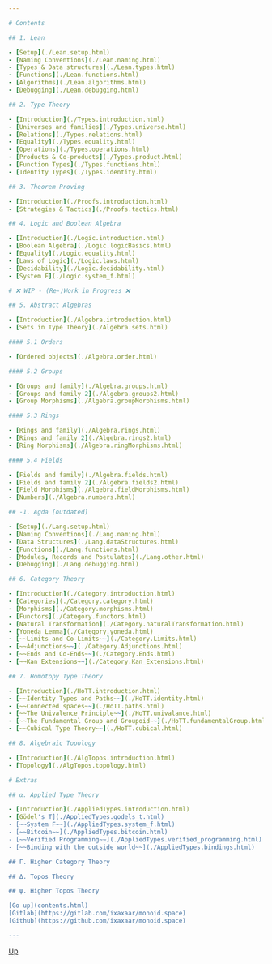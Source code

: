 ```yaml
---

# Contents

## 1. Lean

- [Setup](./Lean.setup.html)
- [Naming Conventions](./Lean.naming.html)
- [Types & Data structures](./Lean.types.html)
- [Functions](./Lean.functions.html)
- [Algorithms](./Lean.algorithms.html)
- [Debugging](./Lean.debugging.html)

## 2. Type Theory

- [Introduction](./Types.introduction.html)
- [Universes and families](./Types.universe.html)
- [Relations](./Types.relations.html)
- [Equality](./Types.equality.html)
- [Operations](./Types.operations.html)
- [Products & Co-products](./Types.product.html)
- [Function Types](./Types.functions.html)
- [Identity Types](./Types.identity.html)

## 3. Theorem Proving

- [Introduction](./Proofs.introduction.html)
- [Strategies & Tactics](./Proofs.tactics.html)

## 4. Logic and Boolean Algebra

- [Introduction](./Logic.introduction.html)
- [Boolean Algebra](./Logic.logicBasics.html)
- [Equality](./Logic.equality.html)
- [Laws of Logic](./Logic.laws.html)
- [Decidability](./Logic.decidability.html)
- [System F](./Logic.system_f.html)

# ❌ WIP - (Re-)Work in Progress ❌

## 5. Abstract Algebras

- [Introduction](./Algebra.introduction.html)
- [Sets in Type Theory](./Algebra.sets.html)

#### 5.1 Orders

- [Ordered objects](./Algebra.order.html)

#### 5.2 Groups

- [Groups and family](./Algebra.groups.html)
- [Groups and family 2](./Algebra.groups2.html)
- [Group Morphisms](./Algebra.groupMorphisms.html)

#### 5.3 Rings

- [Rings and family](./Algebra.rings.html)
- [Rings and family 2](./Algebra.rings2.html)
- [Ring Morphisms](./Algebra.ringMorphisms.html)

#### 5.4 Fields

- [Fields and family](./Algebra.fields.html)
- [Fields and family 2](./Algebra.fields2.html)
- [Field Morphisms](./Algebra.fieldMorphisms.html)
- [Numbers](./Algebra.numbers.html)

## -1. Agda [outdated]

- [Setup](./Lang.setup.html)
- [Naming Conventions](./Lang.naming.html)
- [Data Structures](./Lang.dataStructures.html)
- [Functions](./Lang.functions.html)
- [Modules, Records and Postulates](./Lang.other.html)
- [Debugging](./Lang.debugging.html)

## 6. Category Theory

- [Introduction](./Category.introduction.html)
- [Categories](./Category.category.html)
- [Morphisms](./Category.morphisms.html)
- [Functors](./Category.functors.html)
- [Natural Transformation](./Category.naturalTransformation.html)
- [Yoneda Lemma](./Category.yoneda.html)
- [~~Limits and Co-Limits~~](./Category.Limits.html)
- [~~Adjunctions~~](./Category.Adjunctions.html)
- [~~Ends and Co-Ends~~](./Category.Ends.html)
- [~~Kan Extensions~~](./Category.Kan_Extensions.html)

## 7. Homotopy Type Theory

- [Introduction](./HoTT.introduction.html)
- [~~Identity Types and Paths~~](./HoTT.identity.html)
- [~~Connected spaces~~](./HoTT.paths.html)
- [~~The Univalence Principle~~](./HoTT.univalance.html)
- [~~The Fundamental Group and Groupoid~~](./HoTT.fundamentalGroup.html)
- [~~Cubical Type Theory~~](./HoTT.cubical.html)

## 8. Algebraic Topology

- [Introduction](./AlgTopos.introduction.html)
- [Topology](./AlgTopos.topology.html)

# Extras

## α. Applied Type Theory

- [Introduction](./AppliedTypes.introduction.html)
- [Gödel's T](./AppliedTypes.godels_t.html)
- [~~System F~~](./AppliedTypes.system_f.html)
- [~~Bitcoin~~](./AppliedTypes.bitcoin.html)
- [~~Verified Programming~~](./AppliedTypes.verified_programming.html)
- [~~Binding with the outside world~~](./AppliedTypes.bindings.html)

## Γ. Higher Category Theory

## Δ. Topos Theory

## ψ. Higher Topos Theory

[Go up](contents.html)
[Gitlab](https://gitlab.com/ixaxaar/monoid.space)
[Github](https://github.com/ixaxaar/monoid.space)

---
```


[Up](contents.html)
